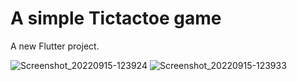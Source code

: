 # A simple Tictactoe game

A new Flutter project.

![Screenshot_20220915-123924](https://user-images.githubusercontent.com/70119794/190879989-44c21cac-b597-4997-a030-8b02c47a6161.png)
![Screenshot_20220915-123933](https://user-images.githubusercontent.com/70119794/190879992-e7056a41-2d67-46ad-9927-fbc2a6d04670.png)
